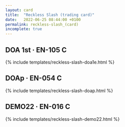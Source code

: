 ```yaml
---
layout: card
title:  "Reckless Slash (trading card)"
date:   2022-06-25 08:44:00 +0100
permalink: reckless-slash_(card)
incomplete: true
---
```


## DOA 1st &middot; EN-105 C

{% include templates/reckless-slash-doa1e.html %}


## DOAp &middot; EN-054 C

{% include templates/reckless-slash-doap.html %}


## DEMO22 &middot; EN-016 C

{% include templates/reckless-slash-demo22.html %}
